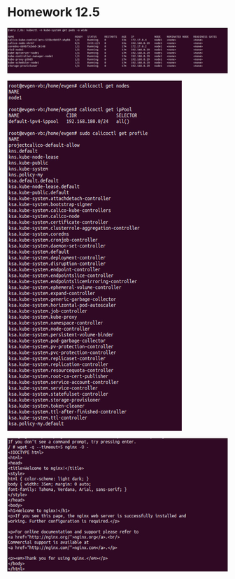# Homework 12.5

![1](https://raw.githubusercontent.com/Evgeniy-Nikolskiy/hw12.5/main/assets/1.jpg)

![1](https://raw.githubusercontent.com/Evgeniy-Nikolskiy/hw12.5/main/assets/2.jpg)

![1](https://raw.githubusercontent.com/Evgeniy-Nikolskiy/hw12.5/main/assets/3.jpg)